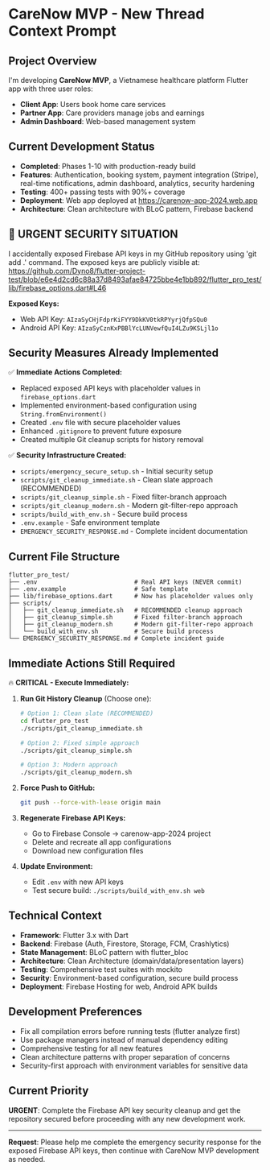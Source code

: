 # CareNow MVP - New Thread Context Prompt

## Project Overview
I'm developing **CareNow MVP**, a Vietnamese healthcare platform Flutter app with three user roles:
- **Client App**: Users book home care services
- **Partner App**: Care providers manage jobs and earnings  
- **Admin Dashboard**: Web-based management system

## Current Development Status
- **Completed**: Phases 1-10 with production-ready build
- **Features**: Authentication, booking system, payment integration (Stripe), real-time notifications, admin dashboard, analytics, security hardening
- **Testing**: 400+ passing tests with 90%+ coverage
- **Deployment**: Web app deployed at https://carenow-app-2024.web.app
- **Architecture**: Clean architecture with BLoC pattern, Firebase backend

## 🚨 URGENT SECURITY SITUATION
I accidentally exposed Firebase API keys in my GitHub repository using 'git add .' command. The exposed keys are publicly visible at:
https://github.com/Dyno8/flutter-project-test/blob/e6e4d2cd6c88a37d8493afae84725bbe4e1bb892/flutter_pro_test/lib/firebase_options.dart#L46

**Exposed Keys:**
- Web API Key: `AIzaSyCHjFdprKiFYY9DkKV0tkRPYyrjQfpSQu0`
- Android API Key: `AIzaSyCznKxPBBlYcLUNVewfQuI4LZu9KSLjl1o`

## Security Measures Already Implemented
✅ **Immediate Actions Completed:**
- Replaced exposed API keys with placeholder values in `firebase_options.dart`
- Implemented environment-based configuration using `String.fromEnvironment()`
- Created `.env` file with secure placeholder values
- Enhanced `.gitignore` to prevent future exposure
- Created multiple Git cleanup scripts for history removal

✅ **Security Infrastructure Created:**
- `scripts/emergency_secure_setup.sh` - Initial security setup
- `scripts/git_cleanup_immediate.sh` - Clean slate approach (RECOMMENDED)
- `scripts/git_cleanup_simple.sh` - Fixed filter-branch approach
- `scripts/git_cleanup_modern.sh` - Modern git-filter-repo approach
- `scripts/build_with_env.sh` - Secure build process
- `.env.example` - Safe environment template
- `EMERGENCY_SECURITY_RESPONSE.md` - Complete incident documentation

## Current File Structure
```
flutter_pro_test/
├── .env                           # Real API keys (NEVER commit)
├── .env.example                   # Safe template
├── lib/firebase_options.dart      # Now has placeholder values only
├── scripts/
│   ├── git_cleanup_immediate.sh   # RECOMMENDED cleanup approach
│   ├── git_cleanup_simple.sh      # Fixed filter-branch approach  
│   ├── git_cleanup_modern.sh      # Modern git-filter-repo approach
│   └── build_with_env.sh          # Secure build process
└── EMERGENCY_SECURITY_RESPONSE.md # Complete incident guide
```

## Immediate Actions Still Required
🔥 **CRITICAL - Execute Immediately:**

1. **Run Git History Cleanup** (Choose one):
   ```bash
   # Option 1: Clean slate (RECOMMENDED)
   cd flutter_pro_test
   ./scripts/git_cleanup_immediate.sh
   
   # Option 2: Fixed simple approach
   ./scripts/git_cleanup_simple.sh
   
   # Option 3: Modern approach
   ./scripts/git_cleanup_modern.sh
   ```

2. **Force Push to GitHub:**
   ```bash
   git push --force-with-lease origin main
   ```

3. **Regenerate Firebase API Keys:**
   - Go to Firebase Console → carenow-app-2024 project
   - Delete and recreate all app configurations
   - Download new configuration files

4. **Update Environment:**
   - Edit `.env` with new API keys
   - Test secure build: `./scripts/build_with_env.sh web`

## Technical Context
- **Framework**: Flutter 3.x with Dart
- **Backend**: Firebase (Auth, Firestore, Storage, FCM, Crashlytics)
- **State Management**: BLoC pattern with flutter_bloc
- **Architecture**: Clean Architecture (domain/data/presentation layers)
- **Testing**: Comprehensive test suites with mockito
- **Security**: Environment-based configuration, secure build process
- **Deployment**: Firebase Hosting for web, Android APK builds

## Development Preferences
- Fix all compilation errors before running tests (flutter analyze first)
- Use package managers instead of manual dependency editing
- Comprehensive testing for all new features
- Clean architecture patterns with proper separation of concerns
- Security-first approach with environment variables for sensitive data

## Current Priority
**URGENT**: Complete the Firebase API key security cleanup and get the repository secured before proceeding with any new development work.

---

**Request**: Please help me complete the emergency security response for the exposed Firebase API keys, then continue with CareNow MVP development as needed.
